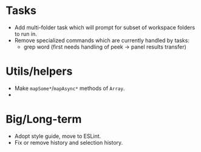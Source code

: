 # Tasks
- Add multi-folder task which will prompt for subset of workspace folders to run in.
- Remove specialized commands which are currently handled by tasks:
    - grep word (first needs handling of peek -> panel results transfer)

# Utils/helpers
- Make `mapSome*`/`mapAsync*` methods of `Array`.
- 

# Big/Long-term
- Adopt style guide, move to ESLint.
- Fix or remove history and selection history.